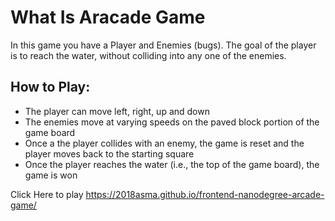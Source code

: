 # What Is Aracade Game

In this game you have a Player and Enemies (bugs). The goal of the player is to reach the water, without colliding into any one of the enemies.




## How to Play:
* The player can move left, right, up and down
* The enemies move at varying speeds on the paved block portion of the game board
* Once a the player collides with an enemy, the game is reset and the player moves back to the starting square
* Once the player reaches the water (i.e., the top of the game board), the game is won

Click Here to play https://2018asma.github.io/frontend-nanodegree-arcade-game/



